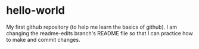 # hello-world
My first github repository (to help me learn the basics of github).
I am changing the readme-edits branch's README file so that I can practice how to make and commit changes.
